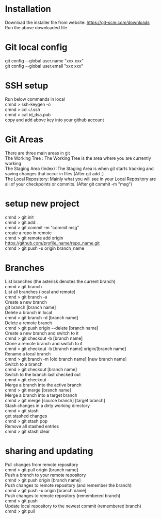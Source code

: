 # Installation 

 Download the installer file from website: https://git-scm.com/downloads   
 Run the above downloaded file   


# Git local config

 git config --global user.name "xxx xxx"   
 git config --global user.email "xxx xxx"   


# SSH setup

 Run below commands in local   
 cmnd > ssh-keygen -o   
 cmnd > cd ~/.ssh   
 cmnd > cat id_dsa.pub   
 copy and add above key into your github account   

# Git Areas

 There are three main areas in git   
 The Working Tree : The Working Tree is the area where you are currently working   
 The Staging Area (Index) :The Staging Area is when git starts tracking and saving changes that occur in files (After git add .)   
 The Local Repository: Mainly what you will see in your Local Repository are all of your checkpoints or commits. (After git commit -m "msg")   

# setup new project

 cmnd > git init   
 cmnd > git add .   
 cmnd > git commit -m "commit msg"   
 create a repo in remote   
 cmnd > git remote add origin https://github.com/profile_name/repo_name.git   
 cmnd > git push -u origin branch_name   

# Branches 
List branches (the asterisk denotes the current branch)    
cmnd >  git branch	
List all branches (local and remote)  
cmnd > git branch -a	
Create a new branch   
git branch [branch name]	
Delete a branch in local      
cmnd >  git branch -d [branch name]	  
Delete a remote branch   
cmnd > git push origin --delete [branch name]  
Create a new branch and switch to it   
cmnd > git checkout -b [branch name]  	  
Clone a remote branch and switch to it   
cmnd > git checkout -b [branch name] origin/[branch name]   
Rename a local branch   
cmnd > git branch -m [old branch name] [new branch name]   
Switch to a branch    
cmnd > git checkout [branch name]    
Switch to the branch last checked out   
cmnd > git checkout -       	
Merge a branch into the active branch   
cmnd > git merge [branch name]     
Merge a branch into a target branch        
cmnd > git merge [source branch] [target branch]    	
Stash changes in a dirty working directory    
cmnd > git stash	 
get stashed changes  
cmnd > git stash pop      
Remove all stashed entries   
cmnd > git stash clear	   

# sharing and updating

Pull changes from remote repository   
cmnd > git pull origin [branch name]	
Push a branch to your remote repository     
cmnd > git push origin [branch name]	 
Push changes to remote repository (and remember the branch)   
cmnd > git push -u origin [branch name]	   
Push changes to remote repository (remembered branch)  
cmnd > git push    	    
Update local repository to the newest commit (remembered branch)     
cmnd > git pull    	
 
